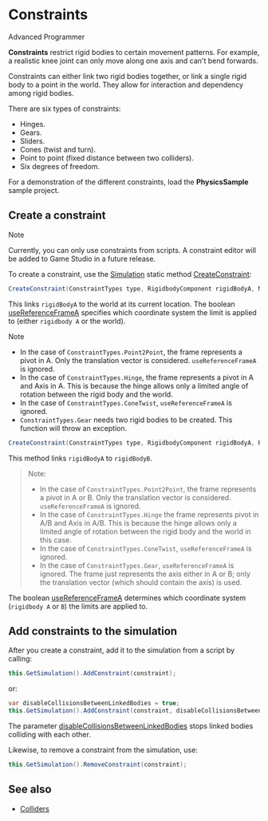 # Constraints

<div class="doc-incomplete"/>

<span class="label label-doc-level">Advanced</span>
<span class="label label-doc-audience">Programmer</span>

**Constraints** restrict rigid bodies to certain movement patterns.
For example, a realistic knee joint can only move along one axis and can't bend forwards.

Constraints can either link two rigid bodies together, or link a single rigid body to a point in the world.
They allow for interaction and dependency among rigid bodies. 

There are six types of constraints:

* Hinges.
* Gears.
* Sliders.
* Cones (twist and turn).
* Point to point (fixed distance between two colliders).
* Six degrees of freedom.

For a demonstration of the different constraints, load the **PhysicsSample** sample project.

## Create a constraint

> [!Note]
> Currently, you can only use constraints from scripts. A constraint editor will be added to Game Studio in a future release.

To create a constraint, use the [Simulation](xref:SiliconStudio.Xenko.Physics.Simulation) static method [CreateConstraint](xref:SiliconStudio.Xenko.Physics.Simulation.CreateConstraint\(SiliconStudio.Xenko.Physics.ConstraintTypes,SiliconStudio.Xenko.Physics.RigidbodyComponent,SiliconStudio.Core.Mathematics.Matrix,System.Boolean\)):

```cs
CreateConstraint(ConstraintTypes type, RigidbodyComponent rigidBodyA, Matrix frameA, bool useReferenceFrameA);
```

This links `rigidBodyA` to the world at its current location.
The boolean [useReferenceFrameA](xref:SiliconStudio.Xenko.Physics.Simulation.CreateConstraint\(SiliconStudio.Xenko.Physics.ConstraintTypes,SiliconStudio.Xenko.Physics.RigidbodyComponent,SiliconStudio.Core.Mathematics.Matrix,System.Boolean\)) specifies which coordinate system the limit is applied to (either `rigidbody A` or the world).

> [!Note]
> * In the case of `ConstraintTypes.Point2Point`, the frame represents a pivot in A. Only the translation vector is considered. `useReferenceFrameA` is ignored.
> * In the case of `ConstraintTypes.Hinge`, the frame represents a pivot in A and Axis in A. This is because the hinge allows only a limited angle of rotation between the rigid body and the world.
> * In the case of `ConstraintTypes.ConeTwist`, `useReferenceFrameA` is ignored.
> * `ConstraintTypes.Gear` needs two rigid bodies to be created. This function will throw an exception.

```cs
CreateConstraint(ConstraintTypes type, RigidbodyComponent rigidBodyA, RigidbodyComponent rigidBodyB, Matrix frameA, Matrix frameB, bool useReferenceFrameA)
```

This method links ``rigidBodyA`` to ``rigidBodyB``.

> Note:
> * In the case of `ConstraintTypes.Point2Point`, the frame represents a pivot in A or B. Only the translation vector is considered. `useReferenceFrameA` is ignored.
> * In the case of `ConstraintTypes.Hinge` the frame represents pivot in A/B and Axis in A/B. This is because the hinge allows only a limited angle of rotation between the rigid body and the world in this case.
> * In the case of `ConstraintTypes.ConeTwist`, `useReferenceFrameA` is ignored.
> * In the case of `ConstraintTypes.Gear`, `useReferenceFrameA` is ignored. The frame just represents the axis either in A or B; only the translation vector (which should contain the axis) is used.

The boolean [useReferenceFrameA](xref:SiliconStudio.Xenko.Physics.Simulation.CreateConstraint\(SiliconStudio.Xenko.Physics.ConstraintTypes,SiliconStudio.Xenko.Physics.RigidbodyComponent,SiliconStudio.Core.Mathematics.Matrix,System.Boolean\)) determines which coordinate system (`rigidbody A` or `B`) the limits are applied to.

## Add constraints to the simulation

After you create a constraint, add it to the simulation from a script by calling:

```cs
this.GetSimulation().AddConstraint(constraint);
```
or:
```cs
var disableCollisionsBetweenLinkedBodies = true;
this.GetSimulation().AddConstraint(constraint, disableCollisionsBetweenLinkedBodies);
```

The parameter [disableCollisionsBetweenLinkedBodies](xref:SiliconStudio.Xenko.Physics.Simulation.AddConstraint\(SiliconStudio.Xenko.Physics.Constraint,System.Boolean\))
 stops linked bodies colliding with each other.

Likewise, to remove a constraint from the simulation, use:

```cs
this.GetSimulation().RemoveConstraint(constraint);
```

## See also
* [Colliders](colliders.md)